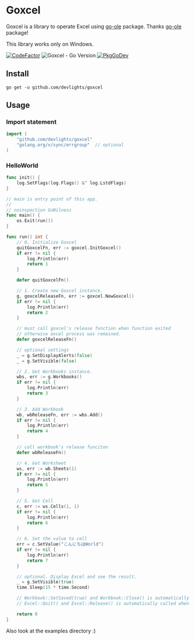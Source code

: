 # Goxcel

Goxcel is a library to operate Excel using [go-ole](https://github.com/go-ole/go-ole) package. Thanks [go-ole](https://github.com/go-ole/go-ole) package! 

This library works only on Windows.

[![CodeFactor](https://www.codefactor.io/repository/github/devlights/goxcel/badge)](https://www.codefactor.io/repository/github/devlights/goxcel)
![Goxcel - Go Version](https://img.shields.io/badge/go-1.13-blue.svg)
[![PkgGoDev](https://pkg.go.dev/badge/github.com/devlights/goxcel)](https://pkg.go.dev/github.com/devlights/goxcel)

## Install

```shell script
go get -u github.com/devlights/goxcel
```

## Usage

### Import statement

```go
import (
    "github.com/devlights/goxcel"
    "golang.org/x/sync/errgroup"  // optional
)
```

### HelloWorld

```go
func init() {
	log.SetFlags(log.Flags() &^ log.LstdFlags)
}

// main is entry point of this app.
//
// noinspection GoNilness
func main() {
	os.Exit(run())
}

func run() int {
	// 0. Initialize Goxcel
	quitGoxcelFn, err := goxcel.InitGoxcel()
	if err != nil {
		log.Println(err)
		return 1
	}

	defer quitGoxcelFn()

	// 1. Create new Goxcel instance.
	g, goxcelReleaseFn, err := goxcel.NewGoxcel()
	if err != nil {
		log.Println(err)
		return 2
	}

	// must call goxcel's release function when function exited
	// otherwise excel process was remained.
	defer goxcelReleaseFn()

	// optional settings
	_ = g.SetDisplayAlerts(false)
	_ = g.SetVisible(false)

	// 2. Get Workbooks instance.
	wbs, err := g.Workbooks()
	if err != nil {
		log.Println(err)
		return 3
	}

	// 3. Add Workbook
	wb, wbReleaseFn, err := wbs.Add()
	if err != nil {
		log.Println(err)
		return 4
	}

	// call workbook's release funciton
	defer wbReleaseFn()

	// 4. Get Worksheet
	ws, err := wb.Sheets(1)
	if err != nil {
		log.Println(err)
		return 5
	}

	// 5. Get Cell
	c, err := ws.Cells(1, 1)
	if err != nil {
		log.Println(err)
		return 6
	}

	// 6. Set the value to cell
	err = c.SetValue("こんにちはWorld")
	if err != nil {
		log.Println(err)
		return 7
	}

	// optional. Display Excel and see the result.
	_ = g.SetVisible(true)
	time.Sleep(15 * time.Second)

	// Workbook::SetSaved(true) and Workbook::Close() is automatically called when `defer wbReleaseFn()`.
	// Excel::Quit() and Excel::Release() is automatically called when `defer goxcelReleaseFn()`.

	return 0
}
```

Also look at the examples directory :)

